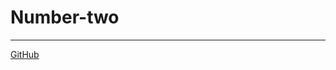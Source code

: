 # Number-two
-------------------
<html>
  <head>
    <meta charset = "UTF-8">
  </head>
  <body>
    <a href = "https://github.com/" target =_blank>GitHub</a>
  </body>
</html>
